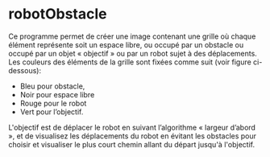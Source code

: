 # robotObstacle

Ce programme permet de créer une image contenant une grille où chaque élément représente soit un espace libre, ou
occupé par un obstacle ou occupé par un objet « objectif » ou par un robot sujet à des
déplacements. 
Les couleurs des éléments de la grille sont fixées comme suit (voir figure ci-dessous):
- Bleu pour obstacle,
- Noir pour espace libre
- Rouge pour le robot
- Vert pour l’objectif.

L'objectif est de déplacer le robot en suivant l’algorithme « largeur d’abord »,  et de visualisez les déplacements  du robot en évitant les obstacles pour choisir et visualiser le plus court chemin allant du départ jusqu'à l'objectif.
